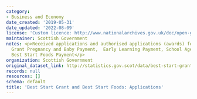 ```yaml
---
category:
- Business and Economy
date_created: '2019-05-31'
date_updated: '2022-08-09'
license: 'Custom licence: http://www.nationalarchives.gov.uk/doc/open-government-licence/version/3/'
maintainer: Scottish Government
notes: <p>Received applications and authorised applications (awards) for Best Start
  Grant Pregnancy and Baby Payment,  Early Learning Payment, School Age Payment and
  Best Start Foods Payment</p>
organization: Scottish Government
original_dataset_link: http://statistics.gov.scot/data/best-start-grant
records: null
resources: []
schema: default
title: 'Best Start Grant and Best Start Foods: Applications'
---
```

